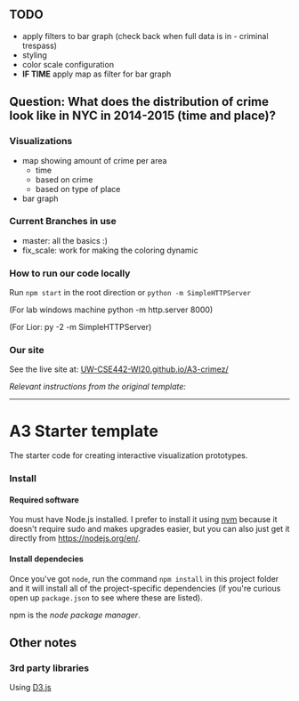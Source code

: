 ## TODO
- apply filters to bar graph (check back when full data is in - criminal trespass)
- styling
- color scale configuration
- **IF TIME** apply map as filter for bar graph

## Question: What does the distribution of crime look like in NYC in 2014-2015 (time and place)?
### Visualizations
- map showing amount of crime per area
  - time
  - based on crime
  - based on type of place
- bar graph  

### Current Branches in use
 - master: all the basics :)
 - fix_scale: work for making the coloring dynamic 
 
### How to run our code locally

Run `npm start` in the root direction or `python -m SimpleHTTPServer`

(For lab windows machine python -m http.server 8000)

(For Lior: py -2 -m SimpleHTTPServer)


### Our site

See the live site at: [UW-CSE442-WI20.github.io/A3-crimez/](https://uw-cse442-wi20.github.io/A3-crimez/)

_Relevant instructions from the original template:_

-------------------------------------------------------------------
# A3 Starter template

The starter code for creating interactive visualization prototypes.

### Install

#### Required software

You must have Node.js installed. I prefer to install it using [nvm](https://github.com/nvm-sh/nvm)
because it doesn't require sudo and makes upgrades easier, but you can also just get it directly from
https://nodejs.org/en/.

#### Install dependecies

Once you've got `node`, run the command `npm install` in this project folder
and it will install all of the project-specific dependencies (if you're curious open up `package.json` to see where these are listed).

npm is the _node package manager_.

## Other notes

### 3rd party libraries

Using [D3.js](https://d3js.org/)
